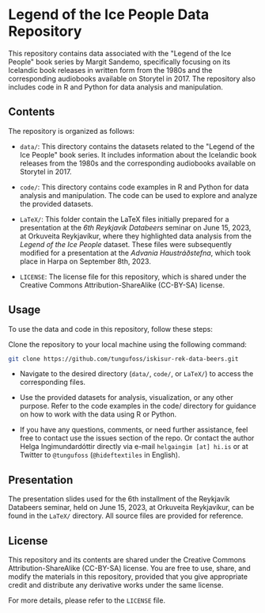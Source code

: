 # Legend of the Ice People Data Repository
This repository contains data associated with the "Legend of the Ice People" book series by Margit Sandemo, specifically focusing on its Icelandic book releases in written form from the 1980s and the corresponding audiobooks available on Storytel in 2017. The repository also includes code in R and Python for data analysis and manipulation.

## Contents
The repository is organized as follows:

* `data/`: This directory contains the datasets related to the "Legend of the Ice People" book series. It includes information about the Icelandic book releases from the 1980s and the corresponding audiobooks available on Storytel in 2017.

* `code/`: This directory contains code examples in R and Python for data analysis and manipulation. The code can be used to explore and analyze the provided datasets.

* `LaTeX/`: This folder contain the LaTeX files initially prepared for a presentation at the *6th Reykjavík Databeers* seminar on June 15, 2023, at Orkuveita Reykjavíkur, where they highlighted data analysis from the *Legend of the Ice People* dataset. These files were subsequently modified for a presentation at the *Advania Haustráðstefna*, which took place in Harpa on September 8th, 2023.

* `LICENSE`: The license file for this repository, which is shared under the Creative Commons Attribution-ShareAlike (CC-BY-SA) license.

## Usage
To use the data and code in this repository, follow these steps:

Clone the repository to your local machine using the following command:

``` bash
git clone https://github.com/tungufoss/iskisur-rek-data-beers.git
```
* Navigate to the desired directory (`data/`, `code/`, or `LaTeX/`) to access the corresponding files.

* Use the provided datasets for analysis, visualization, or any other purpose. Refer to the code examples in the 
code/ directory for guidance on how to work with the data using R or Python.

* If you have any questions, comments, or need further assistance, feel free to contact use the issues section of 
  the repo. Or contact the author Helga Ingimundardóttir directly via e-mail `helgaingim [at] hi.is` or at Twitter 
  to `@tungufoss` (`@hideftextiles` in English).

## Presentation
The presentation slides used for the 6th installment of the Reykjavík Databeers seminar, held on June 15, 2023, at 
Orkuveita Reykjavíkur, can be found in the `LaTeX/` directory. All source files are provided for reference.

## License
This repository and its contents are shared under the Creative Commons Attribution-ShareAlike (CC-BY-SA) license. You are free to use, share, and modify the materials in this repository, provided that you give appropriate credit and distribute any derivative works under the same license.

For more details, please refer to the `LICENSE` file.
